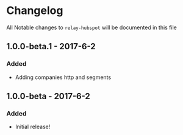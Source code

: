 # Changelog
All Notable changes to `relay-hubspot` will be documented in this file

## 1.0.0-beta.1 - 2017-6-2
### Added
- Adding companies http and segments

## 1.0.0-beta - 2017-6-2

### Added
- Initial release!